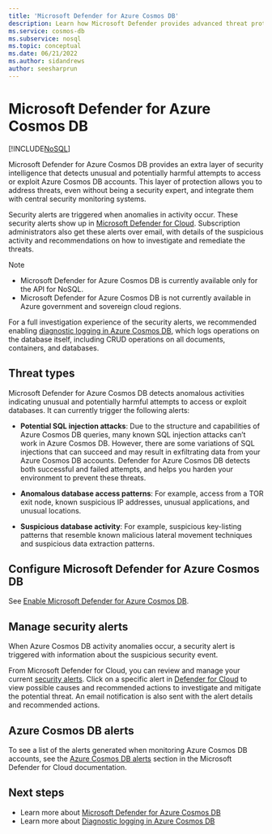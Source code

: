 ```yaml
---
title: 'Microsoft Defender for Azure Cosmos DB'
description: Learn how Microsoft Defender provides advanced threat protection on Azure Cosmos DB.
ms.service: cosmos-db
ms.subservice: nosql
ms.topic: conceptual
ms.date: 06/21/2022
ms.author: sidandrews
author: seesharprun
---
```


# Microsoft Defender for Azure Cosmos DB
[!INCLUDE[NoSQL](../includes/appliesto-nosql.md)]

Microsoft Defender for Azure Cosmos DB provides an extra layer of security intelligence that detects unusual and potentially harmful attempts to access or exploit Azure Cosmos DB accounts. This layer of protection allows you to address threats, even without being a security expert, and integrate them with central security monitoring systems.

Security alerts are triggered when anomalies in activity occur. These security alerts show up in [Microsoft Defender for Cloud](https://azure.microsoft.com/services/security-center/). Subscription administrators also get these alerts over email, with details of the suspicious activity and recommendations on how to investigate and remediate the threats.

> [!NOTE]
>
> * Microsoft Defender for Azure Cosmos DB is currently available only for the API for NoSQL.
> * Microsoft Defender for Azure Cosmos DB is not currently available in Azure government and sovereign cloud regions.

For a full investigation experience of the security alerts, we recommended enabling [diagnostic logging in Azure Cosmos DB](../monitor-cosmos-db.md), which logs operations on the database itself, including CRUD operations on all documents, containers, and databases.

## Threat types

Microsoft Defender for Azure Cosmos DB detects anomalous activities indicating unusual and potentially harmful attempts to access or exploit databases. It can currently trigger the following alerts:

- **Potential SQL injection attacks**: Due to the structure and capabilities of Azure Cosmos DB queries, many known SQL injection attacks can’t work in Azure Cosmos DB. However, there are some variations of SQL injections that can succeed and may result in exfiltrating data from your Azure Cosmos DB accounts. Defender for Azure Cosmos DB detects both successful and failed attempts, and helps you harden your environment to prevent these threats.

- **Anomalous database access patterns**: For example, access from a TOR exit node, known suspicious IP addresses, unusual applications, and unusual locations.

- **Suspicious database activity**: For example, suspicious key-listing patterns that resemble known malicious lateral movement techniques and suspicious data extraction patterns.

## Configure Microsoft Defender for Azure Cosmos DB

See [Enable Microsoft Defender for Azure Cosmos DB](../../defender-for-cloud/defender-for-databases-enable-cosmos-protections.md).

## Manage security alerts

When Azure Cosmos DB activity anomalies occur, a security alert is triggered with information about the suspicious security event. 

 From Microsoft Defender for Cloud, you can review and manage your current [security alerts](../../security-center/security-center-alerts-overview.md).  Click on a specific alert in [Defender for Cloud](https://portal.azure.com/#blade/Microsoft_Azure_Security/SecurityMenuBlade/0) to view possible causes and recommended actions to investigate and mitigate the potential threat. An email notification is also sent with the alert details and recommended actions.

## Azure Cosmos DB alerts

 To see a list of the alerts generated when monitoring Azure Cosmos DB accounts, see the [Azure Cosmos DB alerts](../../security-center/alerts-reference.md#alerts-azurecosmos) section in the Microsoft Defender for Cloud documentation.

## Next steps

* Learn more about [Microsoft Defender for Azure Cosmos DB](../../defender-for-cloud/concept-defender-for-cosmos.md)
* Learn more about [Diagnostic logging in Azure Cosmos DB](../cosmosdb-monitor-resource-logs.md)
